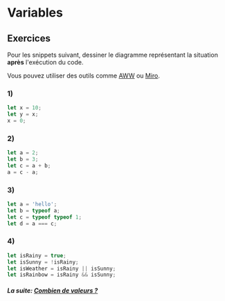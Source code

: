 # Variables

## Exercices

Pour les snippets suivant, dessiner le diagramme représentant la situation **après** l'exécution du code.

Vous pouvez utiliser des outils comme [AWW](https://awwapp.com/#) ou [Miro](https://miro.com/).

### 1)

```js
let x = 10;
let y = x;
x = 0;
```

### 2)

```js
let a = 2;
let b = 3;
let c = a + b;
a = c - a;
```

### 3)

```js
let a = 'hello';
let b = typeof a;
let c = typeof typeof 1;
let d = a === c;
```

### 4)

```js
let isRainy = true;
let isSunny = !isRainy;
let isWeather = isRainy || isSunny;
let isRainbow = isRainy && isSunny;
```

#### _La suite: [Combien de valeurs ?](./1-4_count.md)_
